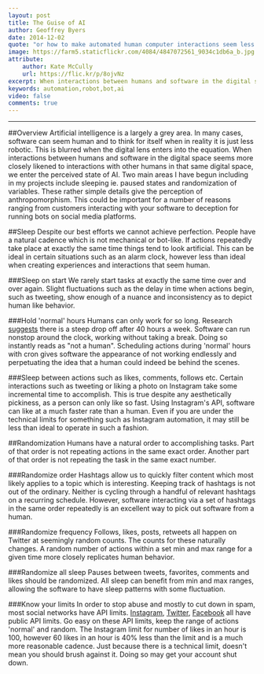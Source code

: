```yaml
---
layout: post
title: The Guise of AI
author: Geoffrey Byers
date: 2014-12-02
quote: "or how to make automated human computer interactions seem less mechanical and more human"
image: https://farm5.staticflickr.com/4084/4847072561_9034c1db6a_b.jpg
attribute: 
	author: Kate McCully
	url: https://flic.kr/p/8ojvNz
excerpt: When interactions between humans and software in the digital space seems more closely likened to interactions with other humans in that same digital space, we enter the perceived state of AI.
keywords: automation,robot,bot,ai
video: false
comments: true
---
```


***
##Overview
Artificial intelligence is a largely a grey area.  In many cases, software can seem human and to think for itself when in reality it is just less robotic.  This is blurred when the digital lens enters into the equation.  When interactions between humans and software in the digital space seems more closely likened to interactions with other humans in that same digital space, we enter the perceived state of AI.  Two main areas I have begun including in my projects include sleeping ie. paused states and randomization of variables.  These rather simple details give the perception of anthropomorphism.  This could be important for a number of reasons ranging from customers interacting with your software to deception for running bots on social media platforms.

##Sleep
Despite our best efforts we cannot achieve perfection.  People have a natural cadence which is not mechanical or bot-like.  If actions repeatedly take place at exactly the same time things tend to look artificial.  This can be ideal in certain situations such as an alarm clock, however less than ideal when creating experiences and interactions that seem human.

###Sleep on start
We rarely start tasks at exactly the same time over and over again.  Slight fluctuations such as the delay in time when actions begin, such as tweeting, show enough of a nuance and inconsistency as to depict human like behavior.

###Hold 'normal' hours
Humans can only work for so long.  Research [suggests](http://www.inc.com/jessica-stillman/why-working-more-than-40-hours-a-week-is-useless.html) there is a steep drop off after 40 hours a week.  Software can run nonstop around the clock, working without taking a break.  Doing so instantly reads as "not a human".  Scheduling actions during 'normal' hours with cron gives software the appearance of not working endlessly and perpetuating the idea that a human could indeed be behind the scenes.

###Sleep between actions such as likes, comments, follows etc.
Certain interactions such as tweeting or liking a photo on Instagram take some incremental time to accomplish.  This is true despite any aesthetically pickiness, as a person can only like so fast.  Using Instagram's API, software can like at a much faster rate than a human.  Even if you are under the technical limits for something such as Instagram automation, it may still be less than ideal to operate in such a fashion.

##Randomization
Humans have a natural order to accomplishing tasks.  Part of that order is not repeating actions in the same exact order.  Another part of that order is not repeating the task in the same exact number.  

###Randomize order
Hashtags allow us to quickly filter content which most likely applies to a topic which is interesting.  Keeping track of hashtags is not out of the ordinary.  Neither is cycling through a handful of relevant hashtags on a recurring schedule.  However, software interacting via a set of hashtags in the same order repeatedly is an excellent way to pick out software from a human.

###Randomize frequency
Follows, likes, posts, retweets all happen on Twitter at seemingly random counts.  The counts for these naturally changes.  A random number of actions within a set min and max range for a given time more closely replicates human behavior.

###Randomize all sleep
Pauses between tweets, favorites, comments and likes should be randomized.  All sleep can benefit from min and max ranges, allowing the software to have sleep patterns with some fluctuation.

###Know your limits
In order to stop abuse and mostly to cut down in spam, most social networks have API limits.  [Instagram](http://instagram.com/developer/limits/#), [Twitter](https://dev.twitter.com/rest/public/rate-limiting), [Facebook]() all have public API limits.  Go easy on these API limits, keep the range of actions 'normal' and random.  The Instagram limit for number of likes in an hour is 100, however 60 likes in an hour is 40% less than the limit and is a much more reasonable cadence.  Just because there is a technical limit, doesn't mean you should brush against it.  Doing so may get your account shut down.